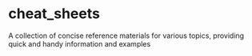 # cheat_sheets
A collection of concise reference materials for various topics, providing quick and handy information and examples
